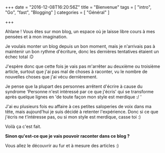 +++
date = "2016-12-08T16:20:56Z"
title = "Bienvenue"
tags = [ "intro", "Go", "fast", "Blogging" ]
categories = [ "Général" ]

+++

Ahlane ! Vous êtes sur mon blog, un espace où je laisse libre cours à mes pensées et à mon imagination.

Je voulais monter un blog depuis un bon moment, mais je n'arrivais pas à maintenir un bon rythme d'écriture, donc les dernières tentatives étaient un échec total :D

J'espère donc que cette fois je vais pas m'arrêter au deuxième ou troisième article, surtout que j'ai pas mal de choses à raconter, vu le nombre de nouvelles choses que j'ai vécu dernièrement.

Je pense que la plupart des personnes arrêtent d'écrire à cause du syndrome 'Personne n'est intéressé par ce que j'écris' qui se transforme après quelque lignes en 'de toute façon mon style est merdique :/ '

J'ai eu plusieurs fois eu affaire à ces petites saloperies de voix dans ma tête, mais aujourd'hui je suis décidé à retenter l'expérience. Donc si ce que j'écris ne t’intéresse pas, ou si mon style est merdique, casse toi :)

Voilà ça c'est fait.

<strong>Sinon qu'est-ce que je vais pouvoir raconter dans ce blog ?</strong>

Vous allez le découvrir au fur et à mesure des articles :)
